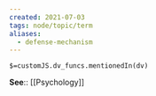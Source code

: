 ```yaml
---
created: 2021-07-03
tags: node/topic/term
aliases:
  - defense-mechanism
---
```

`$=customJS.dv_funcs.mentionedIn(dv)`




**See**:: [[Psychology]]